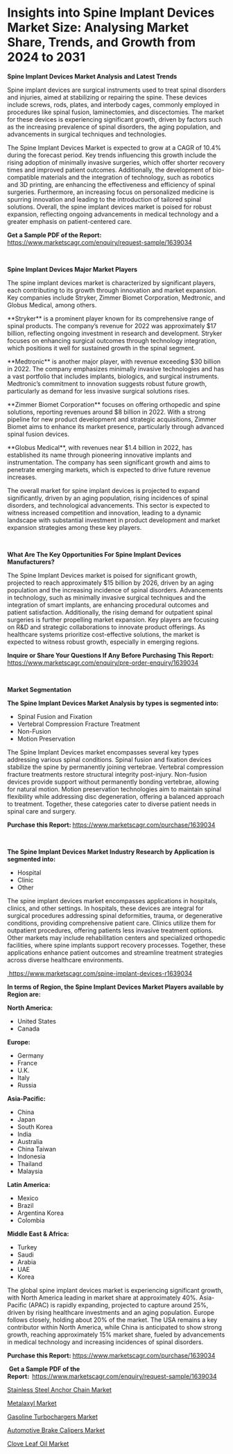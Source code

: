<p><h1>Insights into Spine Implant Devices Market Size: Analysing Market Share, Trends, and Growth from 2024 to 2031</h1></p><p><strong>Spine Implant Devices Market Analysis and Latest Trends</strong></p>
<p><p>Spine implant devices are surgical instruments used to treat spinal disorders and injuries, aimed at stabilizing or repairing the spine. These devices include screws, rods, plates, and interbody cages, commonly employed in procedures like spinal fusion, laminectomies, and discectomies. The market for these devices is experiencing significant growth, driven by factors such as the increasing prevalence of spinal disorders, the aging population, and advancements in surgical techniques and technologies.</p><p>The Spine Implant Devices Market is expected to grow at a CAGR of 10.4% during the forecast period. Key trends influencing this growth include the rising adoption of minimally invasive surgeries, which offer shorter recovery times and improved patient outcomes. Additionally, the development of bio-compatible materials and the integration of technology, such as robotics and 3D printing, are enhancing the effectiveness and efficiency of spinal surgeries. Furthermore, an increasing focus on personalized medicine is spurring innovation and leading to the introduction of tailored spinal solutions. Overall, the spine implant devices market is poised for robust expansion, reflecting ongoing advancements in medical technology and a greater emphasis on patient-centered care.</p></p>
<p><strong>Get a Sample PDF of the Report:&nbsp;</strong> <a href="https://www.marketscagr.com/enquiry/request-sample/1639034?utm_campaign=1529&utm_medium=2&utm_source=Github&utm_content=ia&utm_term=11102024&utm_id=spine-implant-devices">https://www.marketscagr.com/enquiry/request-sample/1639034</a></p>
<p>&nbsp;</p>
<p><strong>Spine Implant Devices Major Market Players</strong></p>
<p><p>The spine implant devices market is characterized by significant players, each contributing to its growth through innovation and market expansion. Key companies include Stryker, Zimmer Biomet Corporation, Medtronic, and Globus Medical, among others.</p><p>**Stryker** is a prominent player known for its comprehensive range of spinal products. The company’s revenue for 2022 was approximately $17 billion, reflecting ongoing investment in research and development. Stryker focuses on enhancing surgical outcomes through technology integration, which positions it well for sustained growth in the spinal segment.</p><p>**Medtronic** is another major player, with revenue exceeding $30 billion in 2022. The company emphasizes minimally invasive technologies and has a vast portfolio that includes implants, biologics, and surgical instruments. Medtronic’s commitment to innovation suggests robust future growth, particularly as demand for less invasive surgical solutions rises.</p><p>**Zimmer Biomet Corporation** focuses on offering orthopedic and spine solutions, reporting revenues around $8 billion in 2022. With a strong pipeline for new product development and strategic acquisitions, Zimmer Biomet aims to enhance its market presence, particularly through advanced spinal fusion devices.</p><p>**Globus Medical**, with revenues near $1.4 billion in 2022, has established its name through pioneering innovative implants and instrumentation. The company has seen significant growth and aims to penetrate emerging markets, which is expected to drive future revenue increases.</p><p>The overall market for spine implant devices is projected to expand significantly, driven by an aging population, rising incidences of spinal disorders, and technological advancements. This sector is expected to witness increased competition and innovation, leading to a dynamic landscape with substantial investment in product development and market expansion strategies among these key players.</p></p>
<p>&nbsp;</p>
<p><strong>What Are The Key Opportunities For Spine Implant Devices Manufacturers?</strong></p>
<p><p>The Spine Implant Devices market is poised for significant growth, projected to reach approximately $15 billion by 2026, driven by an aging population and the increasing incidence of spinal disorders. Advancements in technology, such as minimally invasive surgical techniques and the integration of smart implants, are enhancing procedural outcomes and patient satisfaction. Additionally, the rising demand for outpatient spinal surgeries is further propelling market expansion. Key players are focusing on R&D and strategic collaborations to innovate product offerings. As healthcare systems prioritize cost-effective solutions, the market is expected to witness robust growth, especially in emerging regions.</p></p>
<p><strong>Inquire or Share Your Questions If Any Before Purchasing This Report:</strong> <a href="https://www.marketscagr.com/enquiry/pre-order-enquiry/1639034?utm_campaign=1529&utm_medium=2&utm_source=Github&utm_content=ia&utm_term=11102024&utm_id=spine-implant-devices">https://www.marketscagr.com/enquiry/pre-order-enquiry/1639034</a></p>
<p>&nbsp;</p>
<p><strong>Market Segmentation</strong></p>
<p><strong>The Spine Implant Devices Market Analysis by types is segmented into:</strong></p>
<p><ul><li>Spinal Fusion and Fixation</li><li>Vertebral Compression Fracture Treatment</li><li>Non-Fusion</li><li>Motion Preservation</li></ul></p>
<p><p>The Spine Implant Devices market encompasses several key types addressing various spinal conditions. Spinal fusion and fixation devices stabilize the spine by permanently joining vertebrae. Vertebral compression fracture treatments restore structural integrity post-injury. Non-fusion devices provide support without permanently bonding vertebrae, allowing for natural motion. Motion preservation technologies aim to maintain spinal flexibility while addressing disc degeneration, offering a balanced approach to treatment. Together, these categories cater to diverse patient needs in spinal care and surgery.</p></p>
<p><strong>Purchase this Report:&nbsp;</strong><a href="https://www.marketscagr.com/purchase/1639034?utm_campaign=1529&utm_medium=2&utm_source=Github&utm_content=ia&utm_term=11102024&utm_id=spine-implant-devices">https://www.marketscagr.com/purchase/1639034</a></p>
<p>&nbsp;</p>
<p><strong>The Spine Implant Devices Market Industry Research by Application is segmented into:</strong></p>
<p><ul><li>Hospital</li><li>Clinic</li><li>Other</li></ul></p>
<p><p>The spine implant devices market encompasses applications in hospitals, clinics, and other settings. In hospitals, these devices are integral for surgical procedures addressing spinal deformities, trauma, or degenerative conditions, providing comprehensive patient care. Clinics utilize them for outpatient procedures, offering patients less invasive treatment options. Other markets may include rehabilitation centers and specialized orthopedic facilities, where spine implants support recovery processes. Together, these applications enhance patient outcomes and streamline treatment strategies across diverse healthcare environments.</p></p>
<p><a href="https://www.marketscagr.com/spine-implant-devices-r1639034?utm_campaign=1529&utm_medium=2&utm_source=Github&utm_content=ia&utm_term=11102024&utm_id=spine-implant-devices">&nbsp;https://www.marketscagr.com/spine-implant-devices-r1639034</a></p>
<p><strong>In terms of Region, the Spine Implant Devices Market Players available by Region are:</strong></p>
<p>
    <p> <strong> North America: </strong>
        <ul>
            <li>United States</li>
            <li>Canada</li>
        </ul>
        </p> 
    <p> <strong> Europe: </strong>
        <ul>
            <li>Germany</li>
            <li>France</li>
            <li>U.K.</li>
            <li>Italy</li>
            <li>Russia</li>
        </ul>
        </p> 
    <p> <strong> Asia-Pacific: </strong>
        <ul>
            <li>China</li>
            <li>Japan</li>
            <li>South Korea</li>
            <li>India</li>
            <li>Australia</li>
            <li>China Taiwan</li>
            <li>Indonesia</li>
            <li>Thailand</li>
            <li>Malaysia</li>
        </ul>
        </p> 
    <p> <strong> Latin America: </strong>
        <ul>
            <li>Mexico</li>
            <li>Brazil</li>
            <li>Argentina Korea</li>
            <li>Colombia</li>
        </ul>
        </p> 
    <p> <strong> Middle East & Africa: </strong>
        <ul>
            <li>Turkey</li>
            <li>Saudi</li>
            <li>Arabia</li>
            <li>UAE</li>
            <li>Korea</li>
        </ul>
    </p>
    </p>
<p><p>The global spine implant devices market is experiencing significant growth, with North America leading in market share at approximately 40%. Asia-Pacific (APAC) is rapidly expanding, projected to capture around 25%, driven by rising healthcare investments and an aging population. Europe follows closely, holding about 20% of the market. The USA remains a key contributor within North America, while China is anticipated to show strong growth, reaching approximately 15% market share, fueled by advancements in medical technology and increasing incidences of spinal disorders.</p></p>
<p><strong>Purchase this Report: </strong><a href="https://www.marketscagr.com/purchase/1639034?utm_campaign=1529&utm_medium=2&utm_source=Github&utm_content=ia&utm_term=11102024&utm_id=spine-implant-devices">https://www.marketscagr.com/purchase/1639034</a></p>
<p>&nbsp;<strong>Get a Sample PDF of the Report:&nbsp;&nbsp;</strong><a href="https://www.marketscagr.com/enquiry/request-sample/1639034?utm_campaign=1529&utm_medium=2&utm_source=Github&utm_content=ia&utm_term=11102024&utm_id=spine-implant-devices">https://www.marketscagr.com/enquiry/request-sample/1639034</a></p>
<p><strong></strong></p>
<p><p><a href="https://issuu.com/reportprime-2/docs/stainless-steel-anchor-chain-market_e19b1c1cae2602?utm_campaign=1529&utm_medium=2&utm_source=Github&utm_content=ia&utm_term=11102024&utm_id=spine-implant-devices">Stainless Steel Anchor Chain Market</a></p><p><a href="https://www.linkedin.com/pulse/global-metalaxyl-market-share-growth-opportunities-size-abpxe?utm_campaign=1529&utm_medium=2&utm_source=Github&utm_content=ia&utm_term=11102024&utm_id=spine-implant-devices">Metalaxyl Market</a></p><p><a href="https://issuu.com/reportprime-2/docs/gasoline-turbochargers-market-size-_e0e156d923b9cd?utm_campaign=1529&utm_medium=2&utm_source=Github&utm_content=ia&utm_term=11102024&utm_id=spine-implant-devices">Gasoline Turbochargers Market</a></p><p><a href="https://github.com/mauripalmi/Market-Research-Report-List-5/blob/main/automotive-brake-calipers-market.md?utm_campaign=1529&utm_medium=2&utm_source=Github&utm_content=ia&utm_term=11102024&utm_id=spine-implant-devices">Automotive Brake Calipers Market</a></p><p><a href="https://www.linkedin.com/pulse/global-clove-leaf-oil-market-opportunities-challenges2024-kpate?utm_campaign=1529&utm_medium=2&utm_source=Github&utm_content=ia&utm_term=11102024&utm_id=spine-implant-devices">Clove Leaf Oil Market</a></p></p>